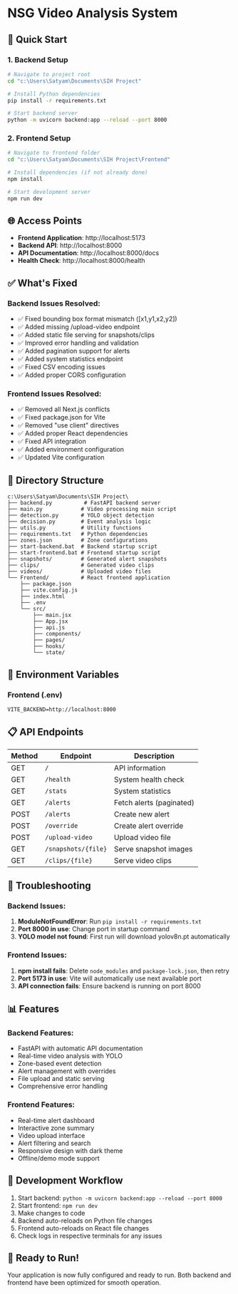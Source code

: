 # NSG Video Analysis System 

## 🚀 Quick Start

### 1. Backend Setup
```bash
# Navigate to project root
cd "c:\Users\Satyam\Documents\SIH Project"

# Install Python dependencies
pip install -r requirements.txt

# Start backend server
python -m uvicorn backend:app --reload --port 8000
```

### 2. Frontend Setup
```bash
# Navigate to frontend folder
cd "c:\Users\Satyam\Documents\SIH Project\Frontend"

# Install dependencies (if not already done)
npm install

# Start development server
npm run dev
```

## 🌐 Access Points

- **Frontend Application**: http://localhost:5173
- **Backend API**: http://localhost:8000
- **API Documentation**: http://localhost:8000/docs
- **Health Check**: http://localhost:8000/health

## ✅ What's Fixed

### Backend Issues Resolved:
- ✅ Fixed bounding box format mismatch ([x1,y1,x2,y2])
- ✅ Added missing /upload-video endpoint
- ✅ Added static file serving for snapshots/clips
- ✅ Improved error handling and validation
- ✅ Added pagination support for alerts
- ✅ Added system statistics endpoint
- ✅ Fixed CSV encoding issues
- ✅ Added proper CORS configuration

### Frontend Issues Resolved:
- ✅ Removed all Next.js conflicts
- ✅ Fixed package.json for Vite
- ✅ Removed "use client" directives
- ✅ Added proper React dependencies
- ✅ Fixed API integration
- ✅ Added environment configuration
- ✅ Updated Vite configuration

## 📁 Directory Structure
```
c:\Users\Satyam\Documents\SIH Project\
├── backend.py          # FastAPI backend server
├── main.py            # Video processing main script
├── detection.py       # YOLO object detection
├── decision.py        # Event analysis logic
├── utils.py           # Utility functions
├── requirements.txt   # Python dependencies
├── zones.json         # Zone configurations
├── start-backend.bat  # Backend startup script
├── start-frontend.bat # Frontend startup script
├── snapshots/         # Generated alert snapshots
├── clips/             # Generated video clips
├── videos/            # Uploaded video files
└── Frontend/          # React frontend application
    ├── package.json
    ├── vite.config.js
    ├── index.html
    ├── .env
    └── src/
        ├── main.jsx
        ├── App.jsx
        ├── api.js
        ├── components/
        ├── pages/
        ├── hooks/
        └── state/
```

## 🔧 Environment Variables

### Frontend (.env)
```
VITE_BACKEND=http://localhost:8000
```

## 📋 API Endpoints

| Method | Endpoint | Description |
|--------|----------|-------------|
| GET | `/` | API information |
| GET | `/health` | System health check |
| GET | `/stats` | System statistics |
| GET | `/alerts` | Fetch alerts (paginated) |
| POST | `/alerts` | Create new alert |
| POST | `/override` | Create alert override |
| POST | `/upload-video` | Upload video file |
| GET | `/snapshots/{file}` | Serve snapshot images |
| GET | `/clips/{file}` | Serve video clips |

## 🐛 Troubleshooting

### Backend Issues:
1. **ModuleNotFoundError**: Run `pip install -r requirements.txt`
2. **Port 8000 in use**: Change port in startup command
3. **YOLO model not found**: First run will download yolov8n.pt automatically

### Frontend Issues:
1. **npm install fails**: Delete `node_modules` and `package-lock.json`, then retry
2. **Port 5173 in use**: Vite will automatically use next available port
3. **API connection fails**: Ensure backend is running on port 8000

## 📊 Features

### Backend Features:
- FastAPI with automatic API documentation
- Real-time video analysis with YOLO
- Zone-based event detection
- Alert management with overrides
- File upload and static serving
- Comprehensive error handling

### Frontend Features:
- Real-time alert dashboard
- Interactive zone summary
- Video upload interface
- Alert filtering and search
- Responsive design with dark theme
- Offline/demo mode support

## 🔄 Development Workflow

1. Start backend: `python -m uvicorn backend:app --reload --port 8000`
2. Start frontend: `npm run dev`
3. Make changes to code
4. Backend auto-reloads on Python file changes
5. Frontend auto-reloads on React file changes
6. Check logs in respective terminals for any issues

## 🎯 Ready to Run!

Your application is now fully configured and ready to run. Both backend and frontend have been optimized for smooth operation.
